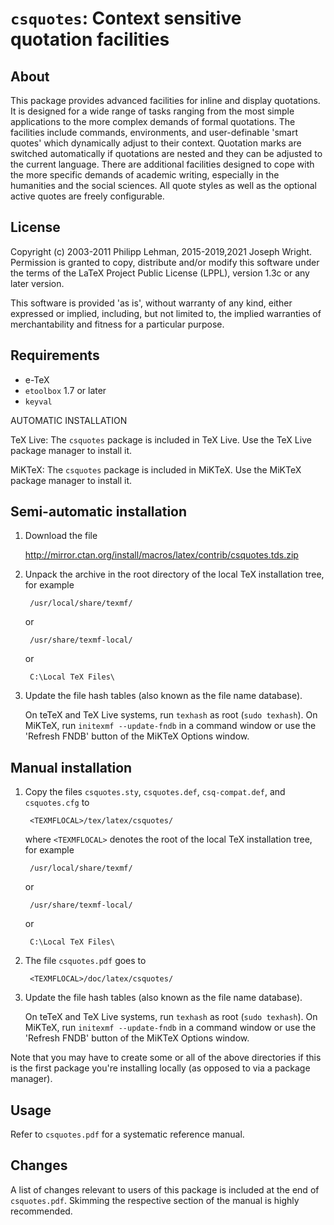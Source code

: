 # `csquotes`: Context sensitive quotation facilities

## About

This package provides advanced facilities for inline and display
quotations. It is designed for a wide range of tasks ranging from
the most simple applications to the more complex demands of formal
quotations. The facilities include commands, environments, and
user-definable 'smart quotes' which dynamically adjust to their
context. Quotation marks are switched automatically if quotations
are nested and they can be adjusted to the current language. There
are additional facilities designed to cope with the more specific
demands of academic writing, especially in the humanities and the
social sciences. All quote styles as well as the optional active
quotes are freely configurable.

## License

Copyright (c) 2003-2011 Philipp Lehman, 2015-2019,2021 Joseph Wright.
Permission is granted to copy, distribute and/or modify this
software under the terms of the LaTeX Project Public License (LPPL),
version 1.3c or any later version.

This software is provided 'as is', without warranty of any kind,
either expressed or implied, including, but not limited to, the
implied warranties of merchantability and fitness for a particular
purpose.

## Requirements

- e-TeX
- `etoolbox` 1.7 or later
- `keyval`

AUTOMATIC INSTALLATION

TeX Live: The `csquotes` package is included in TeX Live.
          Use the TeX Live package manager to install it.

MiKTeX:   The `csquotes` package is included in MiKTeX.
          Use the MiKTeX package manager to install it.

## Semi-automatic installation

1. Download the file

   http://mirror.ctan.org/install/macros/latex/contrib/csquotes.tds.zip

2. Unpack the archive in the root directory of the local TeX
   installation tree, for example

        /usr/local/share/texmf/
    
   or

        /usr/share/texmf-local/

   or

        C:\Local TeX Files\

3. Update the file hash tables (also known as the file name
   database).
   
   On teTeX and TeX Live systems, run `texhash` as root (`sudo
   texhash`). On MiKTeX, run `initexmf --update-fndb` in a command
   window or use the 'Refresh FNDB' button of the MiKTeX Options
   window.

## Manual installation

1. Copy the files `csquotes.sty`,  `csquotes.def`, `csq-compat.def`,
   and `csquotes.cfg` to

        <TEXMFLOCAL>/tex/latex/csquotes/

   where `<TEXMFLOCAL>` denotes the root of the local TeX installation
   tree, for example

        /usr/local/share/texmf/

   or

        /usr/share/texmf-local/

   or

        C:\Local TeX Files\

2. The file `csquotes.pdf` goes to

        <TEXMFLOCAL>/doc/latex/csquotes/

3. Update the file hash tables (also known as the file name
   database).

   On teTeX and TeX Live systems, run `texhash` as root (`sudo
   texhash`). On MiKTeX, run `initexmf --update-fndb` in a command
   window or use the 'Refresh FNDB' button of the MiKTeX Options
   window.

Note that you may have to create some or all of the above
directories if this is the first package you're installing locally
(as opposed to via a package manager).

## Usage

Refer to `csquotes.pdf` for a systematic reference manual.

## Changes

A list of changes relevant to users of this package is included at
the end of `csquotes.pdf`. Skimming the respective section of the
manual is highly recommended.
